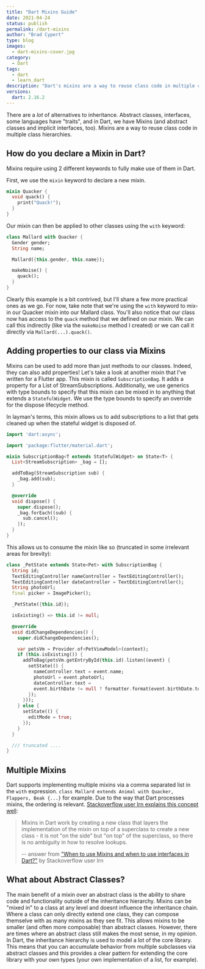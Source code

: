 ```yaml
---
title: "Dart Mixins Guide"
date: 2021-04-24
status: publish
permalink: /dart-mixins
author: "Brad Cypert"
type: blog
images:
  - dart-mixins-cover.jpg
category:
  - Dart
tags:
  - dart
  - learn_dart
description: "Dart's mixins are a way to reuse class code in multiple class hierarchies."
versions:
  dart: 2.16.2
---
```


There are a _lot_ of alternatives to inheritance. Abstract classes, interfaces, some languages have "traits", and in Dart,
we have Mixins (and abstract classes and implicit interfaces, too). Mixins are a way to reuse class code in multiple class hierarchies.

## How do you declare a Mixin in Dart?

Mixins require using 2 different keywords to fully make use of them in Dart.

First, we use the `mixin` keyword to declare a new mixin.

```dart
mixin Quacker {
  void quack() {
    print("Quack!");
  }
}
```

Our mixin can then be applied to other classes using the `with` keyword:

```dart
class Mallard with Quacker {
  Gender gender;
  String name;

  Mallard({this.gender, this.name});

  makeNoise() {
    quack();
  }
}
```

Clearly this example is a bit contrived, but I'll share a few more practical ones as we go. For now, take note that we're
using the `with` keyword to mix-in our Quacker mixin into our Mallard class. You'll also notice that our class now has access
to the `quack` method that we defined on our mixin. We can call this indirectly (like via the `makeNoise` method I created)
or we can call it directly via `Mallard(...).quack()`.

## Adding properties to our class via Mixins

Mixins can be used to add more than just methods to our classes. Indeed, they can also add properties! Let's take a look at
another mixin that I've written for a Flutter app. This mixin is called `SubscriptionBag`. It adds a property for a
List of StreamSubscriptions. Additionally, we use generics with type bounds to specify that this mixin can be mixed in to
anything that extends a `StatefulWidget`. We use the type bounds to specify an override for the dispose lifecycle method.

In layman's terms, this mixin allows us to add subscriptions to a list that gets cleaned up when the stateful widget is
disposed of.

```dart
import 'dart:async';

import 'package:flutter/material.dart';

mixin SubscriptionBag<T extends StatefulWidget> on State<T> {
  List<StreamSubscription> _bag = [];

  addToBag(StreamSubscription sub) {
    _bag.add(sub);
  }

  @override
  void dispose() {
    super.dispose();
    _bag.forEach((sub) {
      sub.cancel();
    });
  }
}
```

This allows us to consume the mixin like so (truncated in some irrelevant areas for brevity):

```dart
class _PetState extends State<Pet> with SubscriptionBag {
  String id;
  TextEditingController nameController = TextEditingController();
  TextEditingController dateController = TextEditingController();
  String photoUrl;
  final picker = ImagePicker();

  _PetState({this.id});

  isExisting() => this.id != null;

  @override
  void didChangeDependencies() {
    super.didChangeDependencies();

    var petsVm = Provider.of<PetViewModel>(context);
    if (this.isExisting()) {
      addToBag(petsVm.getEntryById(this.id).listen((event) {
        setState(() {
          nameController.text = event.name;
          photoUrl = event.photoUrl;
          dateController.text =
          event.birthDate != null ? formatter.format(event.birthDate.toDate()) : "Unknown (edit to add)";
        });
      }));
    } else {
      setState(() {
        editMode = true;
      });
    }
  }

  /// truncated ....
}
```

## Multiple Mixins
Dart supports implementing multiple mixins via a comma separated list in the `with` expression.
`class Mallard extends Animal with Quacker, Flappers, Beak {...}` for example. Due to the way that Dart processes
mixins, the ordering is relevant. [Stackoverflow user Irn explains this concept well](https://stackoverflow.com/questions/45901297/when-to-use-mixins-and-when-to-use-interfaces-in-dart/45903671#45903671):

> Mixins in Dart work by creating a new class that layers the implementation of the mixin on top of a superclass
> to create a new class - it is not "on the side" but "on top" of the superclass, so there is no ambiguity in how
> to resolve lookups.
>
>  -- answer from ["When to use Mixins and when to use interfaces in Dart?"](https://stackoverflow.com/questions/45901297/when-to-use-mixins-and-when-to-use-interfaces-in-dart/45903671#45903671) by Stackoverflow user Irn

## What about Abstract Classes?

The main benefit of a  mixin over an abstract class is the ability to share code and functionality outside of the inheritance hierarchy.
Mixins can be "mixed in" to a class at any level and doesnt influence the inheritance chain. Where a class can only directly extend one class,
they can compose themselve with as many mixins as they see fit. This allows mixins to be smaller (and often more composable) than abstract classes.
However, there are times where an abstract class still makes the most sense, in my opinion. In Dart, the inheritance hierarchy is used to model
a lot of the core library. This means that you can accumulate behavior from multiple subclasses via abstract classes and this provides a clear
pattern for extending the core library with your own types (your own implementation of a list, for example).
